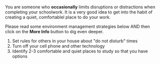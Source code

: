 
You are someone who **occasionally** limits disruptions or distractions when completing your schoolwork. It is a very good idea to get into the habit of creating a quiet, comfortablel place to do your work.

Please read some environment management strategies below AND then click on the **More Info** button to dig even deeper.

1.	Set rules for others in your house about "do not disturb" times
2.	Turn off your cell phone and other technology
3.	Identify 2-3 comfortable and quiet places to study so that you have options

